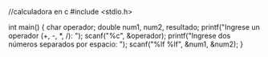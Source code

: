//calculadora en c
#include <stdio.h>

int main() {
    char operador;
    double num1, num2, resultado;
     printf("Ingrese un operador (+, -, *, /): ");
    scanf("%c", &operador);
     printf("Ingrese dos números separados por espacio: ");
    scanf("%lf %lf", &num1, &num2);
    }
    
